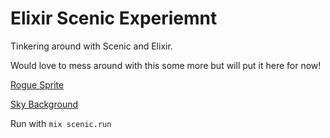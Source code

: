 # Elixir Scenic Experiemnt

Tinkering around with Scenic and Elixir.

Would love to mess around with this some more but will put it here for now!

[Rogue Sprite](https://opengameart.org/content/animated-rogue)

[Sky Background](https://opengameart.org/content/sky-background)

Run with `mix scenic.run`